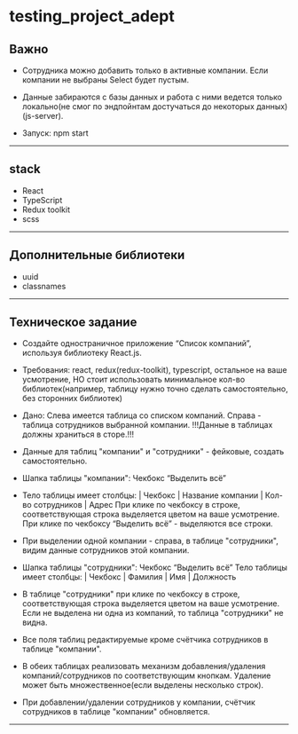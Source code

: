 # testing_project_adept

## Важно

- Сотрудника можно добавить только в активные компании.
  Если компании не выбраны Select будет пустым.

- Данные забираются с базы данных и работа с ними ведется только локально(не смог по эндпойнтам достучаться до некоторых данных)(js-server).

- Запуск: npm start

---

## stack

- React
- TypeScript
- Redux toolkit
- scss

---

## Дополнительные библиотеки

- uuid
- classnames

---

## Техническое задание

- Создайте одностраничное приложение “Список компаний”, используя библиотеку React.js.

- Требования: react, redux(redux-toolkit), typescript, остальное на ваше усмотрение, НО стоит использовать минимальное кол-во библиотек(например, таблицу нужно точно сделать самостоятельно, без сторонних библиотек)

- Дано: Слева имеется таблица со списком компаний. Справа - таблица сотрудников выбранной компании. !!!Данные в таблицах должны храниться в сторе.!!!

- Данные для таблиц "компании" и "сотрудники" - фейковые, создать самостоятельно.
- Шапка таблицы "компании": Чекбокс “Выделить всё”

- Тело таблицы имеет столбцы: | Чекбокс | Название компании | Кол-во сотрудников | Адрес
  При клике по чекбоксу в строке, соответствующая строка выделяется цветом на ваше усмотрение. При клике по чекбоксу “Выделить всё” - выделяются все строки.

- При выделении одной компании - справа, в таблице "сотрудники", видим данные сотрудников этой компании.

- Шапка таблицы "сотрудники": Чекбокс “Выделить всё”
  Тело таблицы имеет столбцы: | Чекбокс | Фамилия | Имя | Должность

- В таблице "сотрудники" при клике по чекбоксу в строке, соответствующая строка выделяется цветом на ваше усмотрение.
  Если не выделена ни одна из компаний, то таблица "сотрудники" не видна.

- Все поля таблиц редактируемые кроме счётчика сотрудников в таблице "компании".

- В обеих таблицах реализовать механизм добавления/удаления компаний/сотрудников по соответствующим кнопкам. Удаление может быть множественное(если выделены несколько строк).

- При добавлении/удалении сотрудников у компании, счётчик сотрудников в таблице "компании" обновляется.
---
